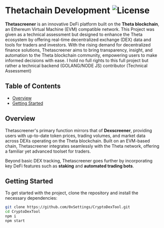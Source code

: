 # Thetachain Development ![License](https://img.shields.io/badge/License-MIT-blue.svg)

**Thetascreener** is an innovative DeFi platform built on the **Theta blockchain**, an Ethereum Virtual Machine (EVM) compatible network. This Project was given as a technical assessment but designed to enhance the Theta ecosystem by offering real-time decentralized exchange (DEX) data and tools for traders and investors. With the rising demand for decentralized finance solutions, Thetascreener aims to bring transparency, insight, and automation to the Theta blockchain community, empowering users to make informed decisions with ease.
I hold no full rights to this full project but rather a technical backend (GOLANG/NODE JS) contributor (Technical Assessment)

## Table of Contents
- [Overview](#overview)  
- [Getting Started](#getting-started)

## Overview 

Thetascreener's primary function mirrors that of **Dexscreener**, providing users with up-to-date token prices, trading volumes, and market data across DEXs operating on the Theta blockchain. Built on an EVM-based chain, Thetascreener integrates seamlessly with the Theta network, offering a familiar yet advanced toolset for traders.

Beyond basic DEX tracking, Thetascreener goes further by incorporating key DeFi features such as **staking** and **automated trading bots**. 

## Getting Started

To get started with the project, clone the repository and install the necessary dependencies:

```bash
git clone https://github.com/0xSettings/CryptoDexTool.git
cd CryptoDexTool
npm i
npm start
